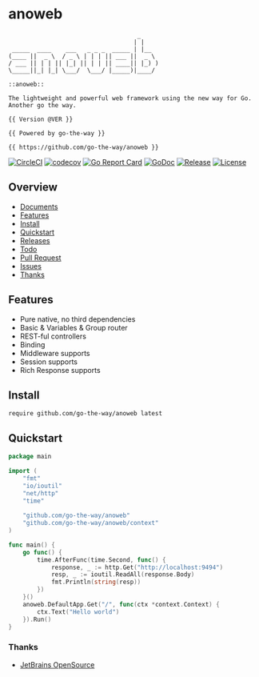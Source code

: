# anoweb

```
                                    _
                                   | |
 _____  ____    ___   _ _ _  _____ | |__
(____ ||  _ \  / _ \ | | | || ___ ||  _ \ 
/ ___ || | | || |_| || | | || ____|| |_) )
\_____||_| |_| \___/  \___/ |_____)|____/ 

::anoweb:: 

The lightweight and powerful web framework using the new way for Go. Another go the way.

{{ Version @VER }}

{{ Powered by go-the-way }}

{{ https://github.com/go-the-way/anoweb }}

```

[![CircleCI](https://circleci.com/gh/go-the-way/anoweb/tree/main.svg?style=shield)](https://circleci.com/gh/go-the-way/anoweb/tree/main)
[![codecov](https://codecov.io/gh/go-the-way/anoweb/branch/main/graph/badge.svg?token=8MAR3J959H)](https://codecov.io/gh/go-the-way/anoweb)
[![Go Report Card](https://goreportcard.com/badge/github.com/go-the-way/anoweb)](https://goreportcard.com/report/github.com/go-the-way/anoweb)
[![GoDoc](https://pkg.go.dev/badge/github.com/go-the-way/anoweb?status.svg)](https://pkg.go.dev/github.com/go-the-way/anoweb?tab=doc)
[![Release](https://img.shields.io/github/release/go-the-way/anoweb.svg?style=flat-square)](https://github.com/go-the-way/anoweb/releases)
[![License](https://img.shields.io/github/license/go-the-way/anoweb)](https://raw.githubusercontent.com/go-the-way/anoweb/main/LICENSE)

## Overview

- [Documents](https://github.com/go-the-way/anoweb/wikis)
- [Features](#Features)
- [Install](#Install)
- [Quickstart](#Quickstart)
- [Releases](https://github.com/go-the-way/anoweb/releases)
- [Todo](https://github.com/go-the-way/anoweb/blob/main/TODO.md)
- [Pull Request](https://github.com/go-the-way/anoweb/pulls)
- [Issues](https://github.com/go-the-way/anoweb/issues)
- [Thanks](#thanks)

## Features

- Pure native, no third dependencies
- Basic & Variables & Group router
- REST-ful controllers
- Binding
- Middleware supports
- Session supports
- Rich Response supports

## Install

```
require github.com/go-the-way/anoweb latest
```

## Quickstart

```go
package main

import (
	"fmt"
	"io/ioutil"
	"net/http"
	"time"
	
	"github.com/go-the-way/anoweb"
	"github.com/go-the-way/anoweb/context"
)

func main() {
	go func() {
		time.AfterFunc(time.Second, func() {
			response, _ := http.Get("http://localhost:9494")
			resp, _ := ioutil.ReadAll(response.Body)
			fmt.Println(string(resp))
		})
	}()
	anoweb.DefaultApp.Get("/", func(ctx *context.Context) {
		ctx.Text("Hello world")
	}).Run()
}
```

### Thanks
* [JetBrains OpenSource](https://jb.gg/OpenSource)
